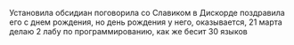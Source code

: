 Установила обсидиан
поговорила со Славиком в Дискорде
поздравила его с днем рождения, но день рождения у него, оказывается, 21 марта
делаю 2 лабу по программированию, как же бесит 30 языков